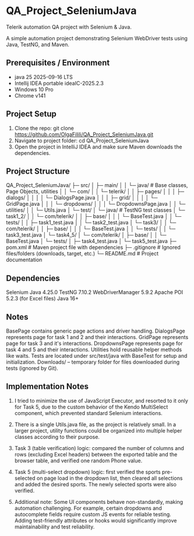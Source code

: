 # QA_Project_SeleniumJava
Telerik automation QA project with Selenium & Java.

A simple automation project demonstrating Selenium WebDriver tests using Java, TestNG, and Maven.

## Prerequisites / Environment
- java 25 2025-09-16 LTS
- Intellij IDEA portable ideaIC-2025.2.3
- Windows 10 Pro
- Chrome v141

## Project Setup
1. Clone the repo:
git clone https://github.com/OlgaFilili/QA_Project_SeleniumJava.git
2. Navigate to project folder:
cd QA_Project_SeleniumJava
3. Open the project in IntelliJ IDEA and make sure Maven downloads the dependencies.

## Project Structure

QA_Project_SeleniumJava/
├─ src/
│  ├─ main/
│  │  └─ java/                       # Base classes, Page Objects, utilities
│  │     └─ com/
│  │        └─ telerik/
│  │           ├─ pages/
│  │           │  ├─ dialogs/
│  │           │  │  └─ DialogsPage.java
│  │           │  ├─ grid/
│  │           │  │  └─ GridPage.java
│  │           │  └─ dropdowns/
│  │           │     └─ DropdownsPage.java
│  │           └─ utilities/
│  │              └─ Utils.java
│  └─ test/
│     └─ java/                       # TestNG test classes
│        └─ task1_2/
│        │  └─ com/telerik/
│        │     ├─ base/
│        │     │  └─ BaseTest.java
│        │     └─ tests/
│        │        ├─ task1_test.java
│        │        └─ task2_test.java
│        └─ task3/
│        │  └─ com/telerik/
│        │     ├─ base/
│        │     │  └─ BaseTest.java
│        │     └─ tests/
│        │        └─ task3_test.java
│        └─ task4_5/
│           └─ com/telerik/
│              ├─ base/
│              │  └─ BaseTest.java
│              └─ tests/
│                 ├─ task4_test.java
│                 └─ task5_test.java
├─ pom.xml                           # Maven project file with dependencies
├─ .gitignore                        # Ignored files/folders (downloads, target, etc.)
└─ README.md                         # Project documentation

## Dependencies
Selenium Java 4.25.0
TestNG 7.10.2
WebDriverManager 5.9.2
Apache POI 5.2.3 (for Excel files)
Java 16+

## Notes

BasePage contains generic page actions and driver handling.
DialogsPage represents page for task 1 and 2 and their interactions.
GridPage represents page for task 3 and it's interactions.
DropdownsPage represents page for task 4 and 5 and their interactions.
Utilities hold reusable helper methods like waits.
Tests are located under src/test/java with BaseTest for setup and initialization.
Downloads/ – temporary folder for files downloaded during tests (ignored by Git).

## Implementation Notes

1. I tried to minimize the use of JavaScript Executor, and resorted to it only for Task 5, due to the custom behavior of the Kendo MultiSelect component, which prevented standard Selenium interactions.

2. There is a single Utils.java file, as the project is relatively small. In a larger project, utility functions could be organized into multiple helper classes according to their purpose.

3. Task 3 (table verification) logic: compared the number of columns and rows (excluding Excel headers) between the exported table and the browser table, and verified one random Phone value.

4. Task 5 (multi-select dropdown) logic: first verified the sports pre-selected on page load in the dropdown list, then cleared all selections and added the desired sports. The newly selected sports were also verified.

5. Additional note: Some UI components behave non-standardly, making automation challenging. For example, certain dropdowns and autocomplete fields require custom JS events for reliable testing. Adding test-friendly attributes or hooks would significantly improve maintainability and test reliability.